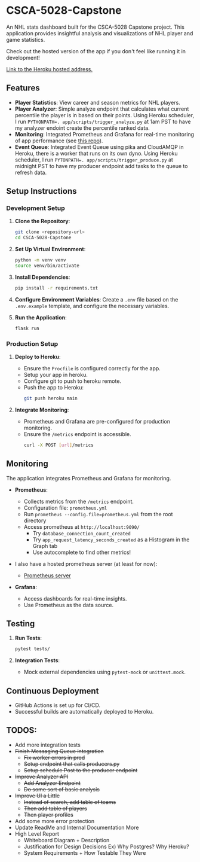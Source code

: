 # CSCA-5028-Capstone

An NHL stats dashboard built for the CSCA-5028 Capstone project. This application provides insightful analysis and visualizations of NHL player and game statistics.

Check out the hosted version of the app if you don't feel like running it in development!

[Link to the Heroku hosted address.](https://nhl-reporting-app-b1fe017be8db.herokuapp.com/)

## Features

- **Player Statistics**: View career and season metrics for NHL players.
- **Player Analyzer**: Simple analyze endpoint that calculates what current percentile the player is in based on their points. Using Heroku scheduler, I run `PYTHONPATH=. app/scripts/trigger_analyze.py` at 1am PST to have my analyzer endoint create the percentile ranked data.
- **Monitoring**: Integrated Prometheus and Grafana for real-time monitoring of app performance (see [this repo](https://github.com/RescuedBuffalo/nhl-reporting-prometheus)).
- **Event Queue**: Integrated Event Queue using pika and CloudAMQP in Heroku, there is a worker that runs on its own dyno. Using Heroku scheduler, I run `PYTONPATH=. app/scripts/trigger_produce.py` at midnight PST to have my producer endpoint add tasks to the queue to refresh data.

## Setup Instructions

### Development Setup

1. **Clone the Repository**:
    ```bash
    git clone <repository-url>
    cd CSCA-5028-Capstone
    ```

2. **Set Up Virtual Environment**:
    ```bash
    python -m venv venv
    source venv/bin/activate
    ```

3. **Install Dependencies**:
    ```bash
    pip install -r requirements.txt
    ```

4. **Configure Environment Variables**:
    Create a `.env` file based on the `.env.example` template, and configure the necessary variables.

5. **Run the Application**:
    ```bash
    flask run
    ```

### Production Setup

1. **Deploy to Heroku**:
    - Ensure the `Procfile` is configured correctly for the app.
    - Setup your app in heroku.
    - Configure git to push to heroku remote.
    - Push the app to Heroku:
      ```bash
      git push heroku main
      ```

2. **Integrate Monitoring**:
    - Prometheus and Grafana are pre-configured for production monitoring.
    - Ensure the `/metrics` endpoint is accessible.
      ```bash
      curl -X POST [url]/metrics
      ```

## Monitoring

The application integrates Prometheus and Grafana for monitoring.

- **Prometheus**:
  - Collects metrics from the `/metrics` endpoint.
  - Configuration file: `prometheus.yml`
  - Run `prometheus --config.file=prometheus.yml` from the root directory
  - Access prometheus at `http://localhost:9090/`
    - Try `database_connection_count_created`
    - Try `app_request_latency_seconds_created` as a Histogram in the Graph tab
    - Use autocomplete to find other metrics!
- I also have a hosted prometheus server (at least for now):
    - [Prometheus server](https://nhl-reporting-prometheus-e58e22902675.herokuapp.com/graph)

- **Grafana**:
  - Access dashboards for real-time insights.
  - Use Prometheus as the data source.

## Testing

1. **Run Tests**:
    ```bash
    pytest tests/
    ```

2. **Integration Tests**:
    - Mock external dependencies using `pytest-mock` or `unittest.mock`.

## Continuous Deployment

- GitHub Actions is set up for CI/CD.
- Successful builds are automatically deployed to Heroku.

## TODOS:
- Add more integration tests
- ~~Finish Messaging Queue integration~~
    - ~~Fix worker errors in prod~~
    - ~~Setup endpoint that calls producers.py~~
    - ~~Setup schedule Post to the producer endpoint~~
- ~~Improve Analyzer API~~
    - ~~Add Analyzer Endpoint~~
    - ~~Do some sort of basic analysis~~
- ~~Improve UI a Little~~
    - ~~Instead of search, add table of teams~~
    - ~~Then add table of players~~
    - ~~Then player profiles~~
- Add some more error protection
- Update ReadMe and Internal Documentation More
- High Level Report
    - Whiteboard Diagram + Description
    - Justification for Design Decisions
        Ex) Why Postgres? Why Heroku?
    - System Requirements + How Testable They Were
